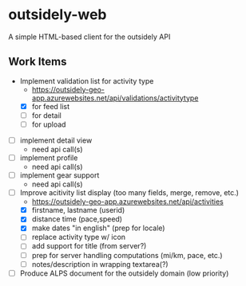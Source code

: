 # outsidely-web

A simple HTML-based client for the outsidely API

## Work Items

 * Implement validation list for activity type
   * https://outsidely-geo-app.azurewebsites.net/api/validations/activitytype
   * [x] for feed list
   * [ ] for detail
   * [ ] for upload
 * [ ] implement detail view 
   * need api call(s)
 * [ ] implement profile
   * need api call(s)
 * [ ] implement gear support
   * need api call(s)
 * [ ] Improve acitivity list display (too many fields, merge, remove, etc.)
   * https://outsidely-geo-app.azurewebsites.net/api/activities 
   * [x] firstname, lastname (userid)
   * [x] distance time (pace,speed)
   * [x] make dates "in english" (prep for locale)
   * [ ] replace activity type w/ icon
   * [ ] add support for title (from server?)
   * [ ] prep for server handling computations (mi/km, pace, etc.)
   * [ ] notes/description in wrapping textarea(?)
 * [ ] Produce ALPS document for the outsidely domain (low priority)

